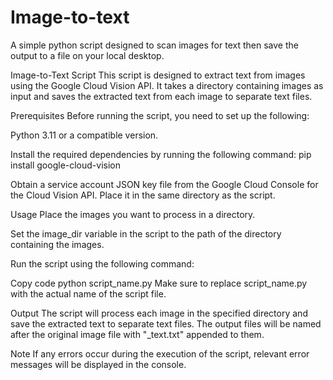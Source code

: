 # Image-to-text
A simple python script designed to scan images for text then save the output to a file on your local desktop.

Image-to-Text Script
This script is designed to extract text from images using the Google Cloud Vision API. It takes a directory containing images as input and saves the extracted text from each image to separate text files.

Prerequisites
Before running the script, you need to set up the following:

Python 3.11 or a compatible version.

Install the required dependencies by running the following command:
pip install google-cloud-vision

Obtain a service account JSON key file from the Google Cloud Console for the Cloud Vision API. Place it in the same directory as the script.

Usage
Place the images you want to process in a directory.

Set the image_dir variable in the script to the path of the directory containing the images.

Run the script using the following command:

Copy code
python script_name.py
Make sure to replace script_name.py with the actual name of the script file.

Output
The script will process each image in the specified directory and save the extracted text to separate text files. The output files will be named after the original image file with "_text.txt" appended to them.

Note
If any errors occur during the execution of the script, relevant error messages will be displayed in the console.
